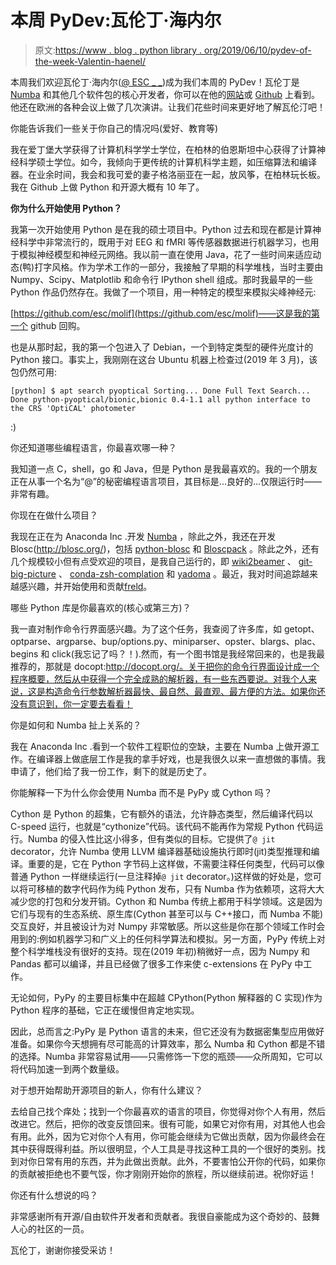 # 本周 PyDev:瓦伦丁·海内尔

> 原文:[https://www . blog . python library . org/2019/06/10/pydev-of-the-week-Valentin-haenel/](https://www.blog.pythonlibrary.org/2019/06/10/pydev-of-the-week-valentin-haenel/)

本周我们欢迎瓦伦丁·海内尔([@ ESC _ _](https://twitter.com/esc___))成为我们本周的 PyDev！瓦伦丁是 [Numba](http://numba.pydata.org/) 和其他几个软件包的核心开发者，你可以在他的[网站](http://haenel.co/)或 [Github](https://github.com/esc) 上看到。他还在欧洲的各种会议上做了几次演讲。让我们花些时间来更好地了解瓦伦汀吧！

你能告诉我们一些关于你自己的情况吗(爱好、教育等)

我在爱丁堡大学获得了计算机科学学士学位，在柏林的伯恩斯坦中心获得了计算神经科学硕士学位。如今，我倾向于更传统的计算机科学主题，如压缩算法和编译器。在业余时间，我会和我可爱的妻子格洛丽亚在一起，放风筝，在柏林玩长板。我在 Github 上做 Python 和开源大概有 10 年了。

**你为什么开始使用 Python？**

我第一次开始使用 Python 是在我的硕士项目中。Python 过去和现在都是计算神经科学中非常流行的，既用于对 EEG 和 fMRI 等传感器数据进行机器学习，也用于模拟神经模型和神经元网络。我以前一直在使用 Java，花了一些时间来适应动态(鸭)打字风格。作为学术工作的一部分，我接触了早期的科学堆栈，当时主要由 Numpy、Scipy、Matplotlib 和命令行 IPython shell 组成。那时我最早的一些 Python 作品仍然存在。我做了一个项目，用一种特定的模型来模拟尖峰神经元:

[https://github.com/esc/molif](https://github.com/esc/molif)——这是我的第一个 github 回购。

也是从那时起，我的第一个包进入了 Debian，一个到特定类型的硬件光度计的 Python 接口。事实上，我刚刚在这台 Ubuntu 机器上检查过(2019 年 3 月)，该包仍然可用:

`[python]
$ apt search pyoptical
Sorting... Done
Full Text Search... Done
python-pyoptical/bionic,bionic 0.4-1.1 all
python interface to the CRS 'OptiCAL' photometer`

:)

你还知道哪些编程语言，你最喜欢哪一种？

我知道一点 C，shell，go 和 Java，但是 Python 是我最喜欢的。我的一个朋友正在从事一个名为“@”的秘密编程语言项目，其目标是...良好的...仅限运行时——非常有趣。

你现在在做什么项目？

我现在正在为 Anaconda Inc .开发 [Numba](https://numba.pydata.org/) ，除此之外，我还在开发 Blosc(http://blosc.org/)，包括 [python-blosc](http://python-blosc.blosc.org/) 和 [Bloscpack](https://github.com/blosc/bloscpack) 。除此之外，还有几个规模较小但有点受欢迎的项目，是我自己运行的，即 [wiki2beamer](https://wiki2beamer.github.io/) 、 [git-big-picture](https://github.com/esc/git-big-picture) 、 [conda-zsh-complation](https://github.com/esc/conda-zsh-completion) 和 [yadoma](https://github.com/esc/yadoma) 。最近，我对时间追踪越来越感兴趣，并开始使用和贡献[freld](https://faereld.readthedocs.io/en/latest/)。

哪些 Python 库是你最喜欢的(核心或第三方)？

我一直对制作命令行界面感兴趣。为了这个任务，我查阅了许多库，如 getopt、optparse、argparse、bup/options.py、miniparser、opster、blargs、plac、begins 和 click(我忘记了吗？！).然而，有一个图书馆是我经常回来的，也是我最推荐的，那就是 docopt:http://docopt.org/。关于把你的命令行界面设计成一个程序概要，然后从中获得一个完全成熟的解析器，有一些东西要说。对我个人来说，这是构造命令行参数解析器最快、最自然、最直观、最方便的方法。如果你还没有意识到，你一定要去看看！

你是如何和 Numba 扯上关系的？

我在 Anaconda Inc .看到一个软件工程职位的空缺，主要在 Numba 上做开源工作。在编译器上做底层工作是我的拿手好戏，也是我很久以来一直想做的事情。我申请了，他们给了我一份工作，剩下的就是历史了。

你能解释一下为什么你会使用 Numba 而不是 PyPy 或 Cython 吗？

Cython 是 Python 的超集，它有额外的语法，允许静态类型，然后编译代码以 C-speed 运行，也就是“cythonize”代码。该代码不能再作为常规 Python 代码运行。Numba 的侵入性比这小得多，但有类似的目标。它提供了`@ jit` decorator，允许 Numba 使用 LLVM 编译器基础设施执行即时(jit)类型推理和编译。重要的是，它在 Python 字节码上这样做，不需要注释任何类型，代码可以像普通 Python 一样继续运行(一旦注释掉`@ jit` decorator。)这样做的好处是，您可以将可移植的数字代码作为纯 Python 发布，只有 Numba 作为依赖项，这将大大减少您的打包和分发开销。Cython 和 Numba 传统上都用于科学领域。这是因为它们与现有的生态系统、原生库(Cython 甚至可以与 C++接口，而 Numba 不能)交互良好，并且被设计为对 Numpy 非常敏感。所以这些是你在那个领域工作时会用到的:例如机器学习和广义上的任何科学算法和模拟。另一方面，PyPy 传统上对整个科学堆栈没有很好的支持。现在(2019 年初)稍微好一点，因为 Numpy 和 Pandas 都可以编译，并且已经做了很多工作来使
c-extensions 在 PyPy 中工作。

无论如何，PyPy 的主要目标集中在超越 CPython(Python 解释器的 C 实现)作为 Python 程序的基础，它正在缓慢但肯定地实现。

因此，总而言之:PyPy 是 Python 语言的未来，但它还没有为数据密集型应用做好准备。如果你今天想拥有尽可能高的计算效率，那么 Numba 和 Cython 都是不错的选择。Numba 非常容易试用——只需修饰一下您的瓶颈——众所周知，它可以将代码加速一到两个数量级。

对于想开始帮助开源项目的新人，你有什么建议？

去给自己找个痒处；找到一个你最喜欢的语言的项目，你觉得对你个人有用，然后改进它。然后，把你的改变反馈回来。很有可能，如果它对你有用，对其他人也会有用。此外，因为它对你个人有用，你可能会继续为它做出贡献，因为你最终会在其中获得既得利益。所以很明显，个人工具是寻找这种工具的一个很好的类别。找到对你日常有用的东西，并为此做出贡献。此外，不要害怕公开你的代码，如果你的贡献被拒绝也不要气馁，你才刚刚开始你的旅程，所以继续前进。祝你好运！

你还有什么想说的吗？

非常感谢所有开源/自由软件开发者和贡献者。我很自豪能成为这个奇妙的、鼓舞人心的社区的一员。

瓦伦丁，谢谢你接受采访！